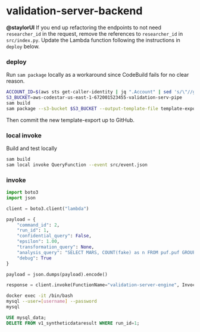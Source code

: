 # validation-server-backend

**@staylorUI** If you end up refactoring the endpoints to not need 
`researcher_id` in the request, remove the references to `researcher_id` 
in `src/index.py`. Update the Lambda function following the instructions 
in `deploy` below.

### deploy

Run `sam package` locally as a workaround since CodeBuild fails for no clear reason.

```bash
ACCOUNT_ID=$(aws sts get-caller-identity | jq ".Account" | sed 's/\"//g')
S3_BUCKET=aws-codestar-us-east-1-672001523455-validation-serv-pipe
sam build
sam package --s3-bucket $S3_BUCKET --output-template-file template-export.yml --image-repository ${ACCOUNT_ID}.dkr.ecr.us-east-1.amazonaws.com/validation-server-engine
```

Then commit the new template-export up to GitHub.

### local invoke

Build and test locally

```bash
sam build
sam local invoke QueryFunction --event src/event.json
```

### invoke

```python
import boto3
import json

client = boto3.client("lambda")

payload = {
    "command_id": 2,
    "run_id": 1,
    "confidential_query": False,
    "epsilon": 1.00,
    "transformation_query": None,
    "analysis_query": "SELECT MARS, COUNT(fake) as n FROM puf.puf GROUP BY MARS",
    "debug": True
}

payload = json.dumps(payload).encode()

response = client.invoke(FunctionName="validation-server-engine", InvocationType="Event", Payload=payload)
```

```bash
docker exec -it /bin/bash
mysql --user=[username] --password
mysql
```

```sql
USE mysql_data;
DELETE FROM v1_syntheticdataresult WHERE run_id=1;
```



